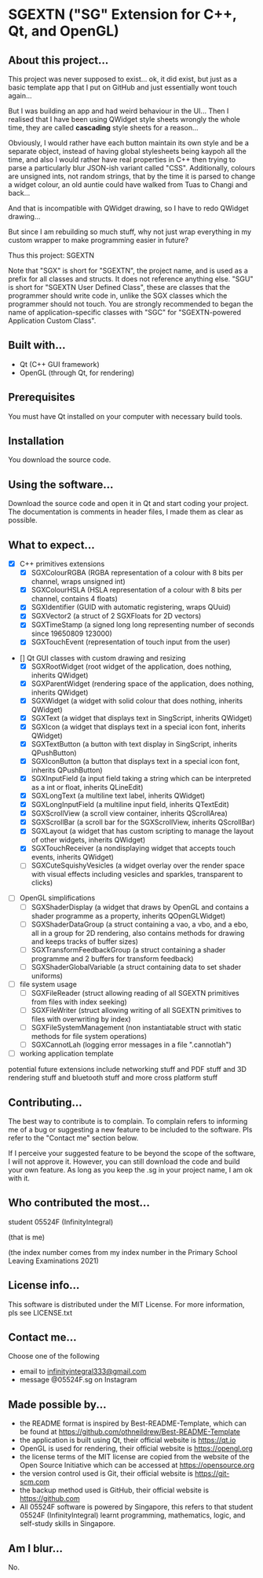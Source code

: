 # SGEXTN ("SG" Extension for C++, Qt, and OpenGL)

## About this project...
This project was never supposed to exist... ok, it did exist, but just as a basic template app that I put on GitHub and just essentially wont touch again...

But I was building an app and had weird behaviour in the UI... Then I realised that I have been using QWidget style sheets wrongly the whole time, they are called **cascading** style sheets for a reason...

Obviously, I would rather have each button maintain its own style and be a separate object, instead of having global stylesheets being kaypoh all the time, and also I would rather have real properties in C++ then trying to parse a particularly blur JSON-ish variant called "CSS". Additionally, colours are unsigned ints, not random strings, that by the time it is parsed to change a widget colour, an old auntie could have walked from Tuas to Changi and back...

And that is incompatible with QWidget drawing, so I have to redo QWidget drawing...

But since I am rebuilding so much stuff, why not just wrap everything in my custom wrapper to make programming easier in future?

Thus this project: SGEXTN

Note that "SGX" is short for "SGEXTN", the project name, and is used as a prefix for all classes and structs. It does not reference anything else. "SGU" is short for "SGEXTN User Defined Class", these are classes that the programmer should write code in, unlike the SGX classes which the programmer should not touch. You are strongly recommended to began the name of application-specific classes with "SGC" for "SGEXTN-powered Application Custom Class".

## Built with...
- Qt (C++ GUI framework)
- OpenGL (through Qt, for rendering)

## Prerequisites
You must have Qt installed on your computer with necessary build tools.

## Installation
You download the source code.

## Using the software...
Download the source code and open it in Qt and start coding your project. The documentation is comments in header files, I made them as clear as possible.

## What to expect...
- [x] C++ primitives extensions
	- [x] SGXColourRGBA (RGBA representation of a colour with 8 bits per channel, wraps unsigned int)
	- [x] SGXColourHSLA (HSLA representation of a colour with 8 bits per channel, contains 4 floats)
	- [x] SGXIdentifier (GUID with automatic registering, wraps QUuid)
	- [x] SGXVector2 (a struct of 2 SGXFloats for 2D vectors)
	- [x] SGXTimeStamp (a signed long long representing number of seconds since 19650809 123000)
	- [x] SGXTouchEvent (representation of touch input from the user)
- [] Qt GUI classes with custom drawing and resizing
	- [x] SGXRootWidget (root widget of the application, does nothing, inherits QWidget)
	- [x] SGXParentWidget (rendering space of the application, does nothing, inherits QWidget)
	- [x] SGXWidget (a widget with solid colour that does nothing, inherits QWidget)
	- [x] SGXText (a widget that displays text in SingScript, inherits QWidget)
	- [x] SGXIcon (a widget that displays text in a special icon font, inherits QWidget)
	- [x] SGXTextButton (a button with text display in SingScript, inherits QPushButton)
	- [x] SGXIconButton (a button that displays text in a special icon font, inherits QPushButton)
	- [x] SGXInputField (a input field taking a string which can be interpreted as a int or float, inherits QLineEdit)
	- [x] SGXLongText (a multiline text label, inherits QWidget)
	- [x] SGXLongInputField (a multiline input field, inherits QTextEdit)
	- [x] SGXScrollView (a scroll view container, inherits QScrollArea)
	- [x] SGXScrollBar (a scroll bar for the SGXScrollView, inherits QScrollBar)
	- [x] SGXLayout (a widget that has custom scripting to manage the layout of other widgets, inherits QWidget)
	- [x] SGXTouchReceiver (a nondisplaying widget that accepts touch events, inherits QWidget)
	- [ ] SGXCuteSquishyVesicles (a widget overlay over the render space with visual effects including vesicles and sparkles, transparent to clicks)
- [ ] OpenGL simplifications
     - [ ] SGXShaderDisplay (a widget that draws by OpenGL and contains a shader programme as a property, inherits QOpenGLWidget)
     - [ ] SGXShaderDataGroup (a struct containing a vao, a vbo, and a ebo, all in a group for 2D rendering, also contains methods for drawing and keeps tracks of buffer sizes)
	- [ ] SGXTransformFeedbackGroup (a struct containing a shader programme and 2 buffers for transform feedback)
	- [ ] SGXShaderGlobalVariable (a struct containing data to set shader uniforms)
- [ ] file system usage
     - [ ] SGXFileReader (struct allowing reading of all SGEXTN primitives from files with index seeking)
	- [ ] SGXFileWriter (struct allowing writing of all SGEXTN primitives to files with overwriting by index)
	- [ ] SGXFileSystemManagement (non instantiatable struct with static methods for file system operations)
	- [ ] SGXCannotLah (logging error messages in a file ".cannotlah")
- [ ] working application template

potential future extensions include networking stuff and PDF stuff and 3D rendering stuff and bluetooth stuff and more cross platform stuff

## Contributing...
The best way to contribute is to complain. To complain refers to informing me of a bug or suggesting a new feature to be included to the software. Pls refer to the "Contact me" section below.

If I perceive your suggested feature to be beyond the scope of the software, I will not approve it. However, you can still download the code and build your own feature. As long as you keep the .sg in your project name, I am ok with it.

## Who contributed the most...
student 05524F (InfinityIntegral)

(that is me)

(the index number comes from my index number in the Primary School Leaving Examinations 2021)

## License info...
This software is distributed under the MIT License. For more information, pls see LICENSE.txt

## Contact me...
Choose one of the following
- email to infinityintegral333@gmail.com
- message @05524F.sg on Instagram

## Made possible by...
- the README format is inspired by Best-README-Template, which can be found at https://github.com/othneildrew/Best-README-Template
- the application is built using Qt, their official website is https://qt.io
- OpenGL is used for rendering, their official website is https://opengl.org
- the license terms of the MIT license are copied from the website of the Open Source Initiative which can be accessed at https://opensource.org
- the version control used is Git, their official website is https://git-scm.com
- the backup method used is GitHub, their official website is https://github.com
- All 05524F software is powered by Singapore, this refers to that student 05524F (InfinityIntegral) learnt programming, mathematics, logic, and self-study skills in Singapore.

## Am I blur...
No.
